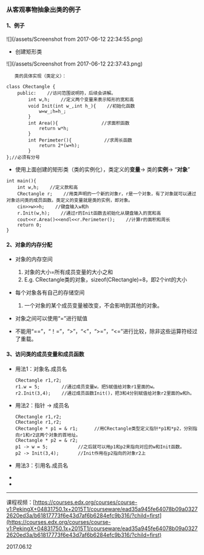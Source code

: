 ### 从客观事物抽象出类的例子

#### 1、例子

![](/assets/Screenshot from 2017-06-12 22:34:55.png)

* 创建矩形类

![](/assets/Screenshot from 2017-06-12 22:37:43.png)

```
   类的具体实现（类定义）：
```

```
class CRectangle {
    public:    //访问范围说明符，后续会讲解。
        int w,h;    //定义两个变量来表示矩形的宽和高
        void Init(int w_,int h_){    //初始化函数
            w=w_;h=h_;
        }
        int Area(){                //求面积函数
            return w*h;
        }
        int Perimeter(){            //求周长函数
            return 2*(w+h);
        }
};//必须有分号
```

* 使用上面创建的矩形类（类的实例化），类定义的**变量**→
  类的**实例**→
  “**对象**”

```
int main(){
    int w,h;    //定义款和高
    CRectangle r;    //用类声明的一个新的对象r，r是一个对象，有了对象就可以通过对象访问类的成员函数。类定义的变量就是类的实例，即对象。
    cin>>w>>h;    //键盘输入w和h
    r.Init(w,h);    //通过r的Init函数去初始化从键盘输入的宽和高
    cout<<r.Area()<<endl<<r.Perimeter();    //计算r的面积和周长
    return 0;
}
```

#### 2、对象的内存分配

* 对象的内存空间
  1. 对象的大小=所有成员变量的大小之和
  2. E.g. CRectangle类的对象，sizeof\(CRectangle\)=8，即2个int的大小
* 每个对象各有自己的存储空间
  1. 一个对象的某个成员变量被改变，不会影响到其他的对象。
* 对象之间可以使用“=”进行赋值

* 不能用“==”，“！=”，“&gt;”，“&lt;”，“&gt;=”，“&lt;=”进行比较，除非这些运算符经过了重载。

#### 3、访问类的成员变量和成员函数

* 用法1：对象名.成员名

  ```
  CRectangle r1,r2;
  r1.w = 5;        //通过成员变量w，把5赋值给对象r1里面的w。
  r2.Init(3,4);    //通过成员函数Init()，把3和4分别赋值给对象r2里面的w和h。
  ```

* 用法2：指针 -&gt; 成员名

  ```
  CRectangle r1,r2;
  CRectangle r1,r2;
  CRectangle * p1 = & r1;      //用CRectangle类型定义指针*p1和*p2，分别指向r1和r2这两个对象的首地址。
  CRectangle * p2 = & r2;
  p1 -> w = 5;           //之后就可以用p1和p2来指向对应的w和Init函数。
  p2 -> Init(3,4);       //Init作用在p2指向的对象r2上
  ```

* 用法3：引用名.成员名

* 
* 
---

课程视频：[https://courses.edx.org/courses/course-v1:PekingX+04831750.1x+2015T1/courseware/ead35a945fe64078b09a03272620ed3a/b61817773f6e43d7af6b6284efc9b316/?child=first](https://courses.edx.org/courses/course-v1:PekingX+04831750.1x+2015T1/courseware/ead35a945fe64078b09a03272620ed3a/b61817773f6e43d7af6b6284efc9b316/?child=first)

2017.06.12

